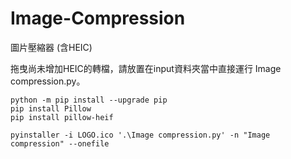 # Image-Compression
圖片壓縮器 (含HEIC)

拖曳尚未增加HEIC的轉檔，請放置在input資料夾當中直接運行 Image compression.py。

```安裝前的庫
python -m pip install --upgrade pip
pip install Pillow
pip install pillow-heif
```

```打包的指令
pyinstaller -i LOGO.ico '.\Image compression.py' -n "Image compression" --onefile
```
